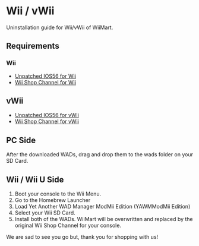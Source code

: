 # Wii / vWii
Uninstallation guide for Wii/vWii of WiiMart.

## Requirements

### Wii
- [Unpatched IOS56 for Wii](http://wiimart.org/wad/IOS56(WiiOriginal).wad)
- [Wii Shop Channel for Wii](http://wiimart.org/wad/Wii-Shop-Wii-Original.wad)
## vWii
- [Unpatched IOS56 for vWii](http://wiimart.org/wad/IOS56(vWiiOriginal).wad)
- [Wii Shop Channel for vWii](http://wiimart.org/wad/Wii-Shop-vWii-Original.wad)

## PC Side
After the downloaded WADs, drag and drop them to the wads folder on your SD Card.

## Wii / Wii U Side
1. Boot your console to the Wii Menu.
2. Go to the Homebrew Launcher
3. Load Yet Another WAD Manager ModMii Edition (YAWMModMii Edition)
4. Select your Wii SD Card.
5. Install both of the WADs. WiiMart will be overwritten and replaced by the original Wii Shop Channel for your console.

We are sad to see you go but, thank you for shopping with us!
